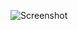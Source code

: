 ![Screenshot](https://raw.githubusercontent.com/Cryakl/Ultimate-RAT-Collection/refs/heads/main/Gh0stRat/%e6%97%a5%e6%9c%88%e7%a5%9e%e6%95%99VIP%e4%b8%93%e7%89%88/Screenshot.png)
